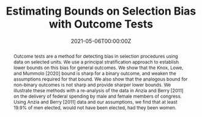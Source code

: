 ---
title: "Estimating Bounds on Selection Bias with Outcome Tests"
collection: publications
authors:
  - Elisha Cohen
  - Adam N. Glynn
date: "2021-05-06T00:00:00Z"
doi: ""

# Schedule page publish date (NOT publication's date).
publishDate: "2017-01-01T00:00:00Z"

# Publication type.
# Legend: 0 = Uncategorized; 1 = Conference paper; 2 = Journal article;
# 3 = Preprint / Working Paper; 4 = Report; 5 = Book; 6 = Book section;
# 7 = Thesis; 8 = Patent
#publication_types: ["2"]
publication_types: ["3"]

# Publication name and optional abbreviated publication name.
publication: ""
publication_short: ""

abstract: Outcome tests are a method for detecting bias in selection procedures using data on selected units. We use a principal stratification approach to establish lower bounds on this bias for general outcomes. We show that the Knox, Lowe, and Mummolo [2020] bound is sharp for a binary outcome, and weaken the assumptions required for that bound. We also show that the analogous bound for non-binary outcomes is not sharp and provide sharper lower bounds. We illustrate these methods with a re-analysis of the data in Anzia and Berry [2011] on the delivery of federal spending by male and female members of congress. Using Anzia and Berry [2011] data and our assumptions, we find that at least 19.9% of men elected, would not have been elected, had they been women.


# Summary. An optional shortened abstract.
summary: ""

tags: ""
featured: false

# links:
# - name: ""
#   url: ""
url_pdf: 
---